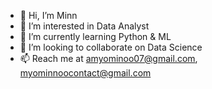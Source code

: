 - 👋 Hi, I’m Minn
- 👀 I’m interested in Data Analyst
- 🌱 I’m currently learning Python & ML
- 💞️ I’m looking to collaborate on Data Science
- 📫 Reach me at amyominoo07@gmail.com, myominnoocontact@gmail.com

<!---
myoominnoo/myoominnoo is a ✨ special ✨ repository because its `README.md` (this file) appears on your GitHub profile.
You can click the Preview link to take a look at your changes.
--->
